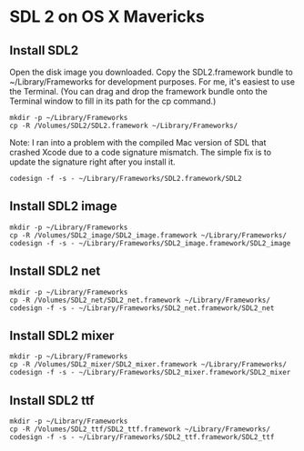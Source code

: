 # SDL 2 on OS X Mavericks

## Install SDL2

Open the disk image you downloaded. Copy the SDL2.framework bundle to ~/Library/Frameworks for development purposes. For me, it's easiest to use the Terminal. (You can drag and drop the framework bundle onto the Terminal window to fill in its path for the cp command.)

```
mkdir -p ~/Library/Frameworks
cp -R /Volumes/SDL2/SDL2.framework ~/Library/Frameworks/
```

Note: I ran into a problem with the compiled Mac version of SDL that crashed Xcode due to a code signature mismatch. The simple fix is to update the signature right after you install it.

```
codesign -f -s - ~/Library/Frameworks/SDL2.framework/SDL2
```

## Install SDL2 image
```
mkdir -p ~/Library/Frameworks
cp -R /Volumes/SDL2_image/SDL2_image.framework ~/Library/Frameworks/
codesign -f -s - ~/Library/Frameworks/SDL2_image.framework/SDL2_image
```

## Install SDL2 net
```
mkdir -p ~/Library/Frameworks
cp -R /Volumes/SDL2_net/SDL2_net.framework ~/Library/Frameworks/
codesign -f -s - ~/Library/Frameworks/SDL2_net.framework/SDL2_net
```

## Install SDL2 mixer
```
mkdir -p ~/Library/Frameworks
cp -R /Volumes/SDL2_mixer/SDL2_mixer.framework ~/Library/Frameworks/
codesign -f -s - ~/Library/Frameworks/SDL2_mixer.framework/SDL2_mixer
```


## Install SDL2 ttf
```
mkdir -p ~/Library/Frameworks
cp -R /Volumes/SDL2_ttf/SDL2_ttf.framework ~/Library/Frameworks/
codesign -f -s - ~/Library/Frameworks/SDL2_ttf.framework/SDL2_ttf
```
